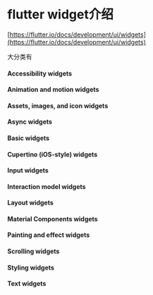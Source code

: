 # flutter widget介绍

[https://flutter.io/docs/development/ui/widgets](https://flutter.io/docs/development/ui/widgets)

大分类有

#### Accessibility widgets

#### Animation and motion widgets

#### Assets, images, and icon widgets

#### Async widgets

#### Basic widgets

#### Cupertino \(iOS-style\) widgets

#### Input widgets

#### Interaction model widgets

#### Layout widgets

#### Material Components widgets

#### Painting and effect widgets

#### Scrolling widgets

#### Styling widgets

#### Text widgets

#### 



